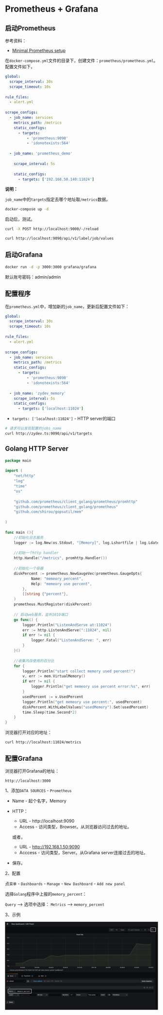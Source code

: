 # Prometheus + Grafana

## 启动Prometheus


参考资料：

- [Minimal Prometheus setup](https://dev.to/ablx/minimal-prometheus-setup-with-docker-compose-56mp)


在`docker-compose.yml`文件的目录下，创建文件：`prometheus/prometheus.yml`。配置文件如下，

```yaml
global:
  scrape_interval: 30s
  scrape_timeout: 10s

rule_files:
  - alert.yml

scrape_configs:
  - job_name: services
    metrics_path: /metrics
    static_configs:
      - targets:
          - 'prometheus:9090'
          - 'idonotexists:564'

  - job_name: 'prometheus_demo'

    scrape_interval: 5s

    static_configs:
      - targets: ['192.168.50.140:11024']
```

**说明：**

`job_name`中的`targets`指定去哪个地址取`/metrics`数据。


```bash
docker-compose up -d
```

启动后，测试。

```bash
curl -X POST http://localhost:9000/-/reload
```


```bash
curl http://localhost:9090/api/v1/label/job/values
```


## 启动Grafana


```bash
docker run -d -p 3000:3000 grafana/grafana
```

默认账号密码：admin/admin


## 配置程序

在`prometheus.yml`中，增加新的`job_name`，更新后配置文件如下：


```yaml
global:
  scrape_interval: 30s
  scrape_timeout: 10s

rule_files:
  - alert.yml

scrape_configs:
  - job_name: services
    metrics_path: /metrics
    static_configs:
      - targets:
          - 'prometheus:9090'
          - 'idonotexists:564'

  - job_name: 'zydev_memory'
    scrape_interval: 5s
    static_configs:
      - targets: ['localhost:11024']
```

- `targets: ['localhost:11024']` - HTTP server的端口


```bash
# 请求可以发现配置的jobs_name
curl http://zydev.ts:9090/api/v1/targets
```

## Golang HTTP Server

```go
package main

import (
    "net/http"
    "log"
    "time"
    "os"

    "github.com/prometheus/client_golang/prometheus/promhttp"
    "github.com/prometheus/client_golang/prometheus"
    "github.com/shirou/gopsutil/mem"

)

func main (){
    //初始化日志服务
    logger := log.New(os.Stdout, "[Memory]", log.Lshortfile | log.Ldate | log.Ltime)

    //初始一个http handler
    http.Handle("/metrics", promhttp.Handler())

    //初始化一个容器
    diskPercent := prometheus.NewGaugeVec(prometheus.GaugeOpts{
            Name: "memeory_percent",
            Help: "memeory use percent",
        },
        []string {"percent"},
    )
    prometheus.MustRegister(diskPercent)

    // 启动web服务，监听1010端口
    go func() {
        logger.Println("ListenAndServe at:11024")
        err := http.ListenAndServe(":11024", nil)
        if err != nil {
            logger.Fatal("ListenAndServe: ", err)
        }
    }()

    //收集内存使用的百分比
    for {
        logger.Println("start collect memory used percent!")
        v, err := mem.VirtualMemory()
        if err != nil {
            logger.Println("get memeory use percent error:%s", err)
        }
        usedPercent := v.UsedPercent
        logger.Println("get memeory use percent:", usedPercent)
        diskPercent.WithLabelValues("usedMemory").Set(usedPercent)
        time.Sleep(time.Second*2)
    }
}
```

浏览器打开对应的地址：

```
curl http://localhost:11024/metrics
```

## 配置Grafana

浏览器打开Grafana的地址：

```
http://localhost:3000
```

1、添加`DATA SOURCES` - `Prometheus`

- Name - 起个名字，Memory

- HTTP：

    * URL - http://localhost:9090
    * Access - 访问类型，Browser。从浏览器访问过去的地址。

    或者，

    * URL - http://192.168.1.50:9090
    * Acccess - 访问类型，Server。从Grafana server连接过去的地址。

- 保存。


2、配置

点`菜单` - `Dashboards` - `Manage` - `New Dashboard` - `Add new panel`


选择`Golang`程序中上报的`memory_percent`：

`Query` --> 选项中选择： `Metrics` --> `memory_percent`


3、示例

![Prometheus+Grafana](./prometheus_grafana_demo.jpg)